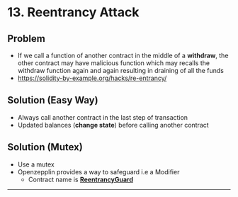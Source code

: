 # 13. Reentrancy Attack

## Problem

* If we call a function of another contract in the middle of a **withdraw**, the other contract may have malicious function which may recalls the withdraw function again and again resulting in draining of all the funds
* https://solidity-by-example.org/hacks/re-entrancy/

## Solution (Easy Way)

* Always call another contract in the last step of transaction
* Updated balances (**change state**) before calling another contract

## Solution (Mutex)

* Use a mutex
* Openzepplin provides a way to safeguard i.e a Modifier
  * Contract name is [**ReentrancyGuard**](https://docs.openzeppelin.com/contracts/4.x/api/security#ReentrancyGuard)

***
